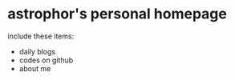 astrophor's personal homepage
===================

include these items:

* daily blogs
* codes on github
* about me
